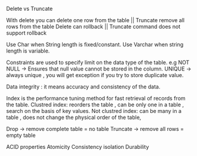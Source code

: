 


Delete vs Truncate 

With delete you can delete one row from the table || Truncate remove all rows from the table
Delete can rollback || Truncate command does not support rollback


Use Char when String length is fixed/constant. 
Use Varchar when string length is variable.


Constraints are used to specify limit on the data type of the table.
e.g   NOT NULL -> Ensures that null value cannot be stored in the column.
      UNIQUE   -> always unique , you will get exception if you try to store duplicate value.




Data integrity : it means accuracy and consistency of the data.



Index is the performance tuning method for fast retrieval of records from the table.
Clustred index:  reorders the table , can be only one in a table , search on the basis of key values.
Not clustred index: can be many in a table , does not change the physical order of the table,



Drop -> remove complete table = no table
Truncate -> remove all rows = empty table

ACID properties 
Atomicity 
Consistency
isolation
Durability

